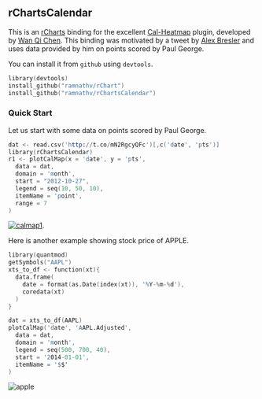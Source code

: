 ## rChartsCalendar

This is an [rCharts](http://rcharts.io) binding for the excellent [Cal-Heatmap](http://kamisama.github.io/cal-heatmap/) plugin, developed by [Wan Qi Chen](https://github.com/kamisama). This binding was motivated by a tweet by [Alex Bresler](https://twitter.com/abresler/status/412314310782644224/photo/1) and uses data provided by him on points scored by Paul George.

You can install it from `github` using `devtools`.

```S
library(devtools)
install_github("ramnathv/rChart")
install_github("ramnathv/rChartsCalendar")
```

### Quick Start

Let us start with some data on points scored by Paul George.


```S
dat <- read.csv('http://t.co/mN2RgcyQFc')[,c('date', 'pts')]
library(rChartsCalendar)
r1 <- plotCalMap(x = 'date', y = 'pts',
  data = dat, 
  domain = 'month',
  start = "2012-10-27",
  legend = seq(10, 50, 10),
  itemName = 'point',
  range = 7
)
```

[![calmap1](http://i.imgur.com/abBCyk8.png)](http://rcharts.io/viewer/?7979341#.U430PJRdXAI).

Here is another example showing stock price of APPLE.

```S
library(quantmod)
getSymbols("AAPL")
xts_to_df <- function(xt){
  data.frame(
    date = format(as.Date(index(xt)), '%Y-%m-%d'),
    coredata(xt)
  )
}

dat = xts_to_df(AAPL)
plotCalMap('date', 'AAPL.Adjusted', 
  data = dat, 
  domain = 'month',
  legend = seq(500, 700, 40),
  start = '2014-01-01',
  itemName = '$$'
)
```

![apple](http://i.imgur.com/G5xvsFk.png)
